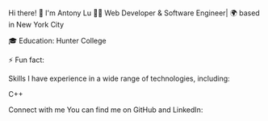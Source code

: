 Hi there! 👋 I'm Antony Lu 
👨‍💻 Web Developer & Software Engineer| 🌍 based in New York City

🎓 Education: Hunter College

⚡ Fun fact: 

Skills
I have experience in a wide range of technologies, including:

C++

Connect with me
You can find me on GitHub and LinkedIn:
